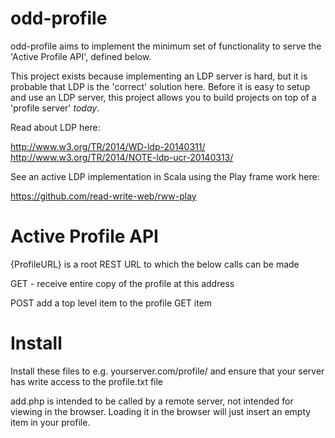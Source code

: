 odd-profile
===========

odd-profile aims to implement the minimum set of functionality to serve the 'Active Profile API', defined below. 

This project exists because implementing an LDP server is hard, but it is probable that LDP is the 'correct' solution here. Before it is easy to setup and use an LDP server, this project allows you to build projects on top of a 'profile server' _today_.

Read about LDP here:

http://www.w3.org/TR/2014/WD-ldp-20140311/
http://www.w3.org/TR/2014/NOTE-ldp-ucr-20140313/

See an active LDP implementation in Scala using the Play frame work here:

https://github.com/read-write-web/rww-play


Active Profile API
==================

{ProfileURL} is a root REST URL to which the below calls can be made

GET   - receive entire copy of the profile at this address
              
POST    add a top level item to the profile
GET     item


Install
=======

Install these files to e.g. yourserver.com/profile/ and ensure that your server has write access to the profile.txt file

add.php is intended to be called by a remote server, not intended for viewing in the browser. Loading it in the browser will just insert an empty item in your profile.
